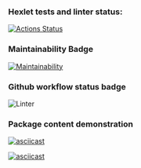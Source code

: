 ### Hexlet tests and linter status:
[![Actions Status](https://github.com/kimostas/python-project-lvl1/workflows/hexlet-check/badge.svg)](https://github.com/kimostas/python-project-lvl1/actions)

### Maintainability Badge
[![Maintainability](https://api.codeclimate.com/v1/badges/a99a88d28ad37a79dbf6/maintainability)](https://codeclimate.com/github/codeclimate/codeclimate/maintainability)

### Github workflow status badge
![Linter](https://github.com/kimostas/python-project-lvl1/actions/workflows/makelint.yml/badge.svg)

### Package content demonstration
[![asciicast](https://asciinema.org/a/FIZdKiJdBcByKYU20habKbyYn.svg)](https://asciinema.org/a/FIZdKiJdBcByKYU20habKbyYn)

[![asciicast](https://asciinema.org/a/FIZdKiJdBcByKYU20habKbyYn.svg)](https://asciinema.org/a/FIZdKiJdBcByKYU20habKbyY)
